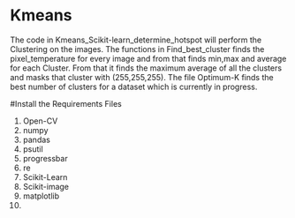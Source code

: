 # Kmeans
The code in Kmeans_Scikit-learn_determine_hotspot will perform the Clustering on the images.
The functions in Find_best_cluster finds the pixel_temperature for every image and from that finds min,max and average for each Cluster.
From that it finds the maximum average of all the clusters and masks that cluster with (255,255,255).
The file Optimum-K finds the best number of clusters for a dataset which is currently in progress.

#Install the Requirements Files
<ol>
<li>Open-CV</li>
<li>numpy</li>
<li>pandas</li>
<li>psutil</li>
<li>progressbar</li>
<li>re</li>
<li>Scikit-Learn</li>
<li>Scikit-image</li>
<li>matplotlib</li>
<li></li>
</ol>

